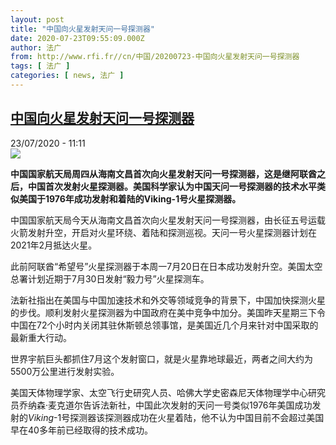 ```yaml
---
layout: post
title: "中国向火星发射天问一号探测器"
date: 2020-07-23T09:55:09.000Z
author: 法广
from: http://www.rfi.fr//cn/中国/20200723-中国向火星发射天问一号探测器
tags: [ 法广 ]
categories: [ news, 法广 ]
---
```

<!--1595498109000-->
[中国向火星发射天问一号探测器](http://www.rfi.fr//cn/%E4%B8%AD%E5%9B%BD/20200723-%E4%B8%AD%E5%9B%BD%E5%90%91%E7%81%AB%E6%98%9F%E5%8F%91%E5%B0%84%E5%A4%A9%E9%97%AE%E4%B8%80%E5%8F%B7%E6%8E%A2%E6%B5%8B%E5%99%A8)
------

<div>
<div>23/07/2020 - 11:11</div><img src="https://s.rfi.fr/media/display/bf48c0f0-cca6-11ea-9a69-005056bf87d6/w:310/p:16x9/6cece2f24e9ccd3a1595e9a63aec7d85b1a5dbe5.jpg"><p><strong>中国国家航天局周四从海南文昌首次向火星发射天问一号探测器，这是继阿联酋之后，中国首次发射火星探测器。美国科学家认为中国天问一号探测器的技术水平类似美国于1976年成功发射和着陆的Viking-1号火星探测器。</strong></p><div class="t-content__body u-clearfix"><div class="m-interstitial"></div><p>中国国家航天局今天从海南文昌首次向火星发射天问一号探测器，由长征五号运载火箭发射升空，开启对火星环绕、着陆和探测巡视。天问一号火星探测器计划在2021年2月抵达火星。</p><p>此前阿联酋“希望号”火星探测器于本周一7月20日在日本成功发射升空。美国太空总署计划近期于7月30日发射“毅力号”火星探测车。</p><p>法新社指出在美国与中国加速技术和外交等领域竞争的背景下，中国加快探测火星的步伐。顺利发射火星探测器为中国政府在美中竞争中加分。美国昨天星期三下令中国在72个小时内关闭其驻休斯顿总领事馆，是美国近几个月来针对中国采取的最新重大行动。</p><p>世界宇航巨头都抓住7月这个发射窗口，就是火星靠地球最近，两者之间大约为5500万公里进行发射实验。</p><p>美国天体物理学家、太空飞行史研究人员、哈佛大学史密森尼天体物理学中心研究员乔纳森·麦克道尔告诉法新社，中国此次发射的天问一号类似1976年美国成功发射的<em>Viking</em>-1号探测器该探测器成功在火星着陆，他不认为中国目前不会超过美国早在40多年前已经取得的技术成功。</p><div class="o-self-promo o-self-promo--nl o-self-promo--hidden" data-selfpromo-newsletter></div><div class="o-self-promo o-self-promo--app o-self-promo--hidden" data-selfpromo-app></div></div>
</div>
